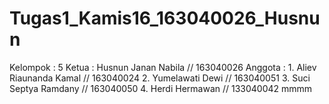 # Tugas1_Kamis16_163040026_Husnun

Kelompok : 5
Ketua : 
        Husnun Janan Nabila // 163040026
Anggota :
        1. Aliev Riaunanda Kamal // 163040024
        2. Yumelawati Dewi // 163040051
        3. Suci Septya Ramdany // 163040050
        4. Herdi Hermawan // 133040042
        mmmm